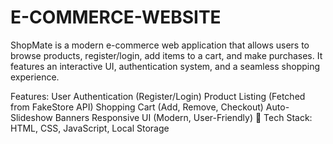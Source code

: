 # E-COMMERCE-WEBSITE
ShopMate is a modern e-commerce web application that allows users to browse products, register/login, add items to a cart, and make purchases. It features an interactive UI, authentication system, and a seamless shopping experience.

Features:
User Authentication (Register/Login)
Product Listing (Fetched from FakeStore API)
Shopping Cart (Add, Remove, Checkout)
Auto-Slideshow Banners
Responsive UI (Modern, User-Friendly)
🔗 Tech Stack: HTML, CSS, JavaScript, Local Storage
